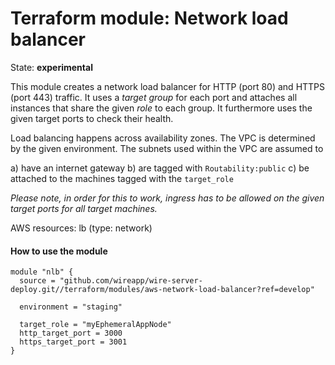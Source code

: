 Terraform module: Network load balancer
=======================================

State: __experimental__

This module creates a network load balancer for HTTP (port 80) and HTTPS (port 443) traffic.
It uses a *target group* for each port and attaches all instances that share the given *role*
to each group. It furthermore uses the given target ports to check their health.

Load balancing happens across availability zones. The VPC is determined by the given environment.
The subnets used within the VPC are assumed to

a) have an internet gateway
b) are tagged with `Routability:public`
c) be attached to the machines tagged with the `target_role`


*Please note, in order for this to work, ingress has to be allowed on the given target ports for all target machines.* 

AWS resources: lb (type: network)


#### How to use the module

```hcl
module "nlb" {
  source = "github.com/wireapp/wire-server-deploy.git//terraform/modules/aws-network-load-balancer?ref=develop"
  
  environment = "staging"

  target_role = "myEphemeralAppNode"
  http_target_port = 3000
  https_target_port = 3001
}
```
